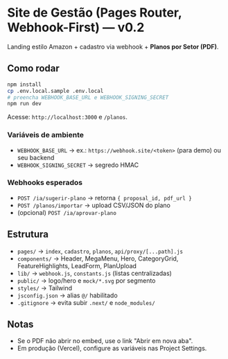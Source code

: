 # Site de Gestão (Pages Router, Webhook-First) — v0.2

Landing estilo Amazon + cadastro via webhook + **Planos por Setor (PDF)**.

## Como rodar
```bash
npm install
cp .env.local.sample .env.local
# preencha WEBHOOK_BASE_URL e WEBHOOK_SIGNING_SECRET
npm run dev
```
Acesse: `http://localhost:3000` e `/planos`.

### Variáveis de ambiente
- `WEBHOOK_BASE_URL` → ex.: `https://webhook.site/<token>` (para demo) ou seu backend
- `WEBHOOK_SIGNING_SECRET` → segredo HMAC

### Webhooks esperados
- `POST /ia/sugerir-plano` → retorna `{ proposal_id, pdf_url }`
- `POST /planos/importar` → upload CSV/JSON do plano
- (opcional) `POST /ia/aprovar-plano`

## Estrutura
- `pages/` → `index`, `cadastro`, `planos`, `api/proxy/[...path].js`
- `components/` → Header, MegaMenu, Hero, CategoryGrid, FeatureHighlights, LeadForm, PlanUpload
- `lib/` → `webhook.js`, `constants.js` (listas centralizadas)
- `public/` → logo/hero e `mock/*.svg` por segmento
- `styles/` → Tailwind
- `jsconfig.json` → alias `@/` habilitado
- `.gitignore` → evita subir `.next/` e `node_modules/`

## Notas
- Se o PDF não abrir no embed, use o link "Abrir em nova aba".
- Em produção (Vercel), configure as variáveis nas Project Settings.
